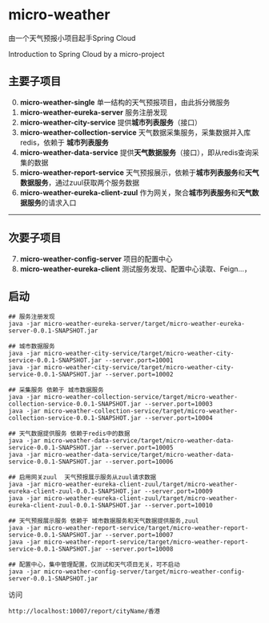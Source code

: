 # micro-weather
由一个天气预报小项目起手Spring Cloud

Introduction to Spring Cloud by a micro-project

## 主要子项目
0. **micro-weather-single** 单一结构的天气预报项目，由此拆分微服务
1. **micro-weather-eureka-server** 服务注册发现
2. **micro-weather-city-service** 提供**城市列表服务**（接口）
3. **micro-weather-collection-service** 天气数据采集服务，采集数据并入库redis，依赖于 **城市列表服务**
4. **micro-weather-data-service** 提供**天气数据服务**（接口），即从redis查询采集的数据
5. **micro-weather-report-service** 天气预报展示，依赖于**城市列表服务**和**天气数据服务**，通过zuul获取两个服务数据
6. **micro-weather-eureka-client-zuul** 作为网关，聚合**城市列表服务**和**天气数据服务**的请求入口


---
## 次要子项目

7. **micro-weather-config-server** 项目的配置中心
8. **micro-weather-eureka-client** 测试服务发现、配置中心读取、Feign...，

## 启动
```
## 服务注册发现
java -jar micro-weather-eureka-server/target/micro-weather-eureka-server-0.0.1-SNAPSHOT.jar

## 城市数据服务
java -jar micro-weather-city-service/target/micro-weather-city-service-0.0.1-SNAPSHOT.jar --server.port=10001
java -jar micro-weather-city-service/target/micro-weather-city-service-0.0.1-SNAPSHOT.jar --server.port=10002

## 采集服务 依赖于 城市数据服务
java -jar micro-weather-collection-service/target/micro-weather-collection-service-0.0.1-SNAPSHOT.jar --server.port=10003
java -jar micro-weather-collection-service/target/micro-weather-collection-service-0.0.1-SNAPSHOT.jar --server.port=10004

## 天气数据提供服务 依赖于redis中的数据
java -jar micro-weather-data-service/target/micro-weather-data-service-0.0.1-SNAPSHOT.jar --server.port=10005
java -jar micro-weather-data-service/target/micro-weather-data-service-0.0.1-SNAPSHOT.jar --server.port=10006

## 启用网关zuul  天气预报展示服务从zuul请求数据
java -jar micro-weather-eureka-client-zuul/target/micro-weather-eureka-client-zuul-0.0.1-SNAPSHOT.jar --server.port=10009
java -jar micro-weather-eureka-client-zuul/target/micro-weather-eureka-client-zuul-0.0.1-SNAPSHOT.jar --server.port=10010

## 天气预报展示服务 依赖于 城市数据服务和天气数据提供服务,zuul
java -jar micro-weather-report-service/target/micro-weather-report-service-0.0.1-SNAPSHOT.jar --server.port=10007
java -jar micro-weather-report-service/target/micro-weather-report-service-0.0.1-SNAPSHOT.jar --server.port=10008

## 配置中心，集中管理配置，仅测试和天气项目无关，可不启动
java -jar micro-weather-config-server/target/micro-weather-config-server-0.0.1-SNAPSHOT.jar
```

访问
```
http://localhost:10007/report/cityName/香港
```
